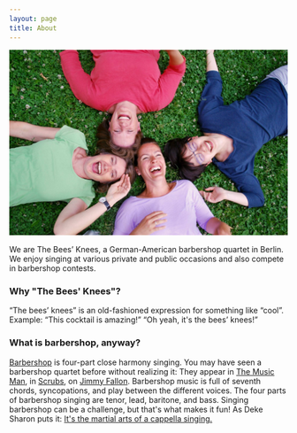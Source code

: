 ```yaml
---
layout: page
title: About
---
```

![picture](/images/bees.jpg)

We are The Bees’ Knees, a German-American barbershop quartet in Berlin. We enjoy singing at various private and public occasions and also compete in barbershop contests.

### Why "The Bees' Knees"?

“The bees’ knees” is an old-fashioned expression for something like “cool”. Example: “This cocktail is amazing!” “Oh yeah, it's the bees’ knees!”

<a name="songs">

<a name="barbershop">

### What is barbershop, anyway?

[Barbershop](https://en.wikipedia.org/wiki/Barbershop_music) is four-part close harmony singing. You may have seen a barbershop quartet before without realizing it: They appear in [The Music Man](https://www.youtube.com/watch?v=nO0DFttQoJc), in [Scrubs](https://www.youtube.com/watch?v=hN8vA_bulss), on [Jimmy Fallon](https://www.youtube.com/watch?v=I-4FtBjjelA). Barbershop music is full of seventh chords, syncopations, and play between the different voices. The four parts of barbershop singing are tenor, lead, baritone, and bass. Singing barbershop can be a challenge, but that's what makes it fun! As Deke Sharon puts it: [It's the martial arts of a cappella singing.](http://www.casa.org/content/acamartialart)
